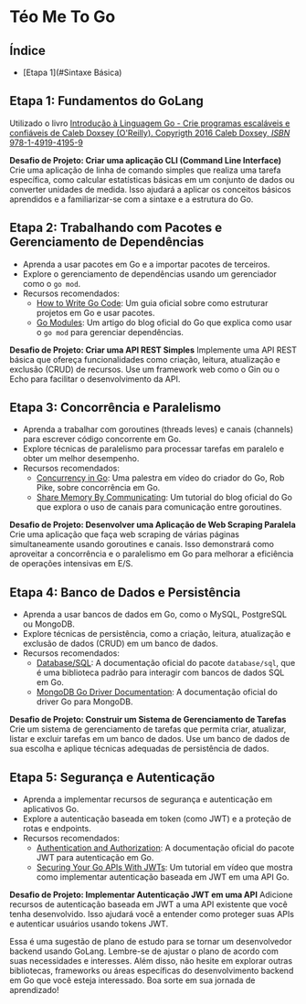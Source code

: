 # Téo Me To Go

## Índice

- [Etapa 1](#Sintaxe Básica)

## Etapa 1: Fundamentos do GoLang



Utilizado o livro [Introdução à Linguagem Go - Crie programas escaláveis e confiáveis de Caleb Doxsey (O'Reilly). Copyrigth 2016 Caleb Doxsey, _ISBN_ 978-1-4919-4195-9](https://amzn.to/3QtuU0R)

**Desafio de Projeto: Criar uma aplicação CLI (Command Line Interface)** Crie uma aplicação de linha de comando simples que realiza uma tarefa específica, como calcular estatísticas básicas em um conjunto de dados ou converter unidades de medida. Isso ajudará a aplicar os conceitos básicos aprendidos e a familiarizar-se com a sintaxe e a estrutura do Go.

## Etapa 2: Trabalhando com Pacotes e Gerenciamento de Dependências

- Aprenda a usar pacotes em Go e a importar pacotes de terceiros.
- Explore o gerenciamento de dependências usando um gerenciador como o `go mod`.
- Recursos recomendados:
    - [How to Write Go Code](https://golang.org/doc/code.html): Um guia oficial sobre como estruturar projetos em Go e usar pacotes.
    - [Go Modules](https://blog.golang.org/using-go-modules): Um artigo do blog oficial do Go que explica como usar o `go mod` para gerenciar dependências.

**Desafio de Projeto: Criar uma API REST Simples** Implemente uma API REST básica que ofereça funcionalidades como criação, leitura, atualização e exclusão (CRUD) de recursos. Use um framework web como o Gin ou o Echo para facilitar o desenvolvimento da API.

## Etapa 3: Concorrência e Paralelismo

- Aprenda a trabalhar com goroutines (threads leves) e canais (channels) para escrever código concorrente em Go.
- Explore técnicas de paralelismo para processar tarefas em paralelo e obter um melhor desempenho.
- Recursos recomendados:
    - [Concurrency in Go](https://www.youtube.com/watch?v=f6kdp27TYZs): Uma palestra em vídeo do criador do Go, Rob Pike, sobre concorrência em Go.
    - [Share Memory By Communicating](https://blog.golang.org/codelab-share): Um tutorial do blog oficial do Go que explora o uso de canais para comunicação entre goroutines.

**Desafio de Projeto: Desenvolver uma Aplicação de Web Scraping Paralela** Crie uma aplicação que faça web scraping de várias páginas simultaneamente usando goroutines e canais. Isso demonstrará como aproveitar a concorrência e o paralelismo em Go para melhorar a eficiência de operações intensivas em E/S.

## Etapa 4: Banco de Dados e Persistência

- Aprenda a usar bancos de dados em Go, como o MySQL, PostgreSQL ou MongoDB.
- Explore técnicas de persistência, como a criação, leitura, atualização e exclusão de dados (CRUD) em um banco de dados.
- Recursos recomendados:
    - [Database/SQL](https://golang.org/pkg/database/sql/): A documentação oficial do pacote `database/sql`, que é uma biblioteca padrão para interagir com bancos de dados SQL em Go.
    - [MongoDB Go Driver Documentation](https://pkg.go.dev/go.mongodb.org/mongo-driver): A documentação oficial do driver Go para MongoDB.

**Desafio de Projeto: Construir um Sistema de Gerenciamento de Tarefas** Crie um sistema de gerenciamento de tarefas que permita criar, atualizar, listar e excluir tarefas em um banco de dados. Use um banco de dados de sua escolha e aplique técnicas adequadas de persistência de dados.

## Etapa 5: Segurança e Autenticação

- Aprenda a implementar recursos de segurança e autenticação em aplicativos Go.
- Explore a autenticação baseada em token (como JWT) e a proteção de rotas e endpoints.
- Recursos recomendados:
    - [Authentication and Authorization](https://pkg.go.dev/github.com/dgrijalva/jwt-go): A documentação oficial do pacote JWT para autenticação em Go.
    - [Securing Your Go APIs With JWTs](https://www.youtube.com/watch?v=sVq2T4HtVus): Um tutorial em vídeo que mostra como implementar autenticação baseada em JWT em uma API Go.

**Desafio de Projeto: Implementar Autenticação JWT em uma API** Adicione recursos de autenticação baseada em JWT a uma API existente que você tenha desenvolvido. Isso ajudará você a entender como proteger suas APIs e autenticar usuários usando tokens JWT.

Essa é uma sugestão de plano de estudo para se tornar um desenvolvedor backend usando GoLang. Lembre-se de ajustar o plano de acordo com suas necessidades e interesses. Além disso, não hesite em explorar outras bibliotecas, frameworks ou áreas específicas do desenvolvimento backend em Go que você esteja interessado. Boa sorte em sua jornada de aprendizado!